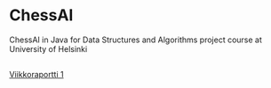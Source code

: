# ChessAI
ChessAI in Java for Data Structures and Algorithms project course at University of Helsinki

## 

[Viikkoraportti 1](https://github.com/antlammi/ChessAI_TiRa/blob/master/documentation/Viikkoraportti_1.md)
